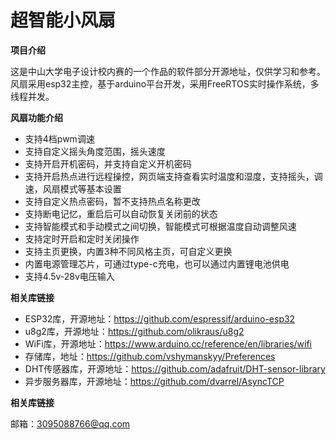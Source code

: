 # 超智能小风扇
**项目介绍**

这是中山大学电子设计校内赛的一个作品的软件部分开源地址，仅供学习和参考。风扇采用esp32主控，基于arduino平台开发，采用FreeRTOS实时操作系统，多线程并发。

**风扇功能介绍**

- 支持4档pwm调速
- 支持自定义摇头角度范围，摇头速度
- 支持开启开机密码，并支持自定义开机密码
- 支持开启热点进行远程操控，网页端支持查看实时温度和湿度，支持摇头，调速，风扇模式等基本设置
- 支持自定义热点密码，暂不支持热点名称更改
- 支持断电记忆，重启后可以自动恢复关闭前的状态
- 支持智能模式和手动模式之间切换，智能模式可根据温度自动调整风速
- 支持定时开启和定时关闭操作
- 支持主页更换，内置3种不同风格主页，可自定义更换
- 内置电源管理芯片，可通过type-c充电，也可以通过内置锂电池供电
- 支持4.5v-28v电压输入

**相关库链接**

- ESP32库，开源地址：https://github.com/espressif/arduino-esp32
- u8g2库，开源地址：https://github.com/olikraus/u8g2
- WiFi库，开源地址：https://www.arduino.cc/reference/en/libraries/wifi
- 存储库，地址：https://github.com/vshymanskyy/Preferences
- DHT传感器库，开源地址：https://github.com/adafruit/DHT-sensor-library
- 异步服务器库，开源地址：https://github.com/dvarrel/AsyncTCP

**相关库链接**

邮箱：3095088766@qq.com
